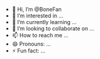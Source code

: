 - 👋 Hi, I’m @BoneFan
- 👀 I’m interested in ...
- 🌱 I’m currently learning ...
- 💞️ I’m looking to collaborate on ...
- 📫 How to reach me ...
- 😄 Pronouns: ...
- ⚡ Fun fact: ...

<!---
BoneFan/BoneFan is a ✨ special ✨ repository because its `README.md` (this file) appears on your GitHub profile.
You can click the Preview link to take a look at your changes.
--->
